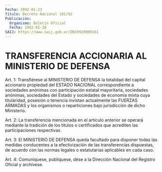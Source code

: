 ```yaml
---
Fecha: 1992-01-23
Título: Decreto Nacional 161/92
Publicación:
  Organismo: Boletín Oficial
  Fecha: 1992-01-28
SAIJ: https://www.saij.gob.ar/DN19920000161
---
```

# TRANSFERENCIA ACCIONARIA AL MINISTERIO DE DEFENSA

<a id="1"></a>
Art. 1: Transfiérese al MINISTERIO DE DEFENSA la totalidad del capital accionario propiedad del ESTADO NACIONAL correspondiente a sociedades anónimas con participación estatal mayoritaria, sociedades anónimas, sociedades del Estado y sociedades de economía mixta cuya titularidad, posesión o tenencia invistan actualmente las FUERZAS ARMADAS y los organismos o reparticiones bajo jurisdicción de dicho Ministerio.

<a id="2"></a>
Art. 2: La transferencia mencionada en el artículo anterior se operará  mediante  la  tradición  de los títulos o certificados que acrediten las participaciones respectivas.

<a id="3"></a>
Art. 3: El MINISTERIO DE DEFENSA queda facultado para disponer todas las medidas conducentes a la efectivización de las transferencias dispuestas, de acuerdo con las normas legales o estatutarias aplicables en cada caso.

<a id="4"></a>
Art. 4: Comuníquese, publíquese, dése a la Dirección Nacional del Registro Oficial y archívese.